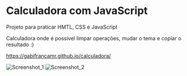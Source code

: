 # Calculadora com JavaScript

Projeto para praticar HMTL, CSS e JavaScript

Calculadora onde é possível limpar operações, mudar o tema e copiar o resultado :)

https://gabifrancamr.github.io/calculadora/

![Screenshot_1](https://user-images.githubusercontent.com/95250838/196201123-c346a53f-97d8-4698-a917-b505cd5d8820.png)
![Screenshot_2](https://user-images.githubusercontent.com/95250838/196201224-b31c5b5b-1535-4669-bc1a-4588287858b5.png)
